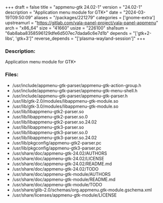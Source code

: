 +++
draft = false
title = "appmenu-gtk 24.02-1"
version = "24.02-1"
description = "Application menu module for GTK+"
date = "2024-03-19T09:50:09"
aliases = "/packages/221279"
categories = ['gnome-extra']
upstreamurl = "https://gitlab.com/vala-panel-project/vala-panel-appmenu"
arch = "x86_64"
size = "41660"
usize = "226100"
sha1sum = "6ab8aba8358596129dfe6d507ec7dada6c6e7d1b"
depends = "['gtk+2-libs', 'gtk+3']"
reverse_depends = "['plasma-wayland-session']"
+++
### Description: 
Application menu module for GTK+

### Files: 
* /usr/include/appmenu-gtk-parser/appmenu-gtk-action-group.h
* /usr/include/appmenu-gtk-parser/appmenu-gtk-menu-shell.h
* /usr/include/appmenu-gtk-parser/appmenu-gtk-parser.h
* /usr/lib/gtk-2.0/modules/libappmenu-gtk-module.so
* /usr/lib/gtk-3.0/modules/libappmenu-gtk-module.so
* /usr/lib/libappmenu-gtk2-parser.so
* /usr/lib/libappmenu-gtk2-parser.so.0
* /usr/lib/libappmenu-gtk2-parser.so.24.02
* /usr/lib/libappmenu-gtk3-parser.so
* /usr/lib/libappmenu-gtk3-parser.so.0
* /usr/lib/libappmenu-gtk3-parser.so.24.02
* /usr/lib/pkgconfig/appmenu-gtk2-parser.pc
* /usr/lib/pkgconfig/appmenu-gtk3-parser.pc
* /usr/share/doc/appmenu-gtk-24.02/AUTHORS
* /usr/share/doc/appmenu-gtk-24.02/LICENSE
* /usr/share/doc/appmenu-gtk-24.02/README.md
* /usr/share/doc/appmenu-gtk-24.02/TODO
* /usr/share/doc/appmenu-gtk-module/AUTHORS
* /usr/share/doc/appmenu-gtk-module/README.md
* /usr/share/doc/appmenu-gtk-module/TODO
* /usr/share/glib-2.0/schemas/org.appmenu.gtk-module.gschema.xml
* /usr/share/licenses/appmenu-gtk-module/LICENSE
